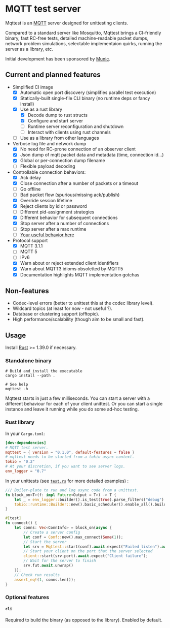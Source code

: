 # MQTT test server

Mqttest is an [MQTT](https://mqtt.org/) server designed for unittesting clients.

Compared to a standard server like Mosquitto, Mqttest brings a CI-friendly binary, fast RC-free
tests, detailed machine-readable packet dumps, network problem simulations, selectable implementaion
quirks, running the server as a library, etc.

Initial development has been sponsored by [Munic](https://munic.io/).

## Current and planned features

- Simplified CI image
  - [x] Automatic open port discovery (simplifies parallel test execution)
  - [x] Statically-built single-file CLI binary (no runtime deps or fancy install)
  - [x] Use as a rust library
    - [x] Decode dump to rust structs
    - [x] Configure and start server
    - [ ] Runtime server reconfiguration and shutdown
    - [ ] Interact with clients using rust channels
  - [ ] Use as a library from other languages
- Verbose log file and network dump
  - [x] No need for RC-prone connection of an observer client
  - [x] Json dump of mqtt packet data and metadata (time, connection id...)
  - [x] Global or per-connection dump filename
  - [ ] Flexible payload decoding
- Controllable connection behaviors:
  - [x] Ack delay
  - [x] Close connection after a number of packets or a timeout
  - [ ] Go offline
  - [ ] Bad packet flow (spurious/missing ack/publish)
  - [x] Override session lifetime
  - [x] Reject clients by id or password
  - [ ] Different pid-assignment strategies
  - [x] Different behavior for subsequent connections
  - [x] Stop server after a number of connections
  - [ ] Stop server after a max runtime
  - [ ] [Your useful behavior here](https://github.com/vincentdephily/mqttest/issues)
- Protocol support
  - [x] MQTT 3.1.1
  - [ ] MQTT 5
  - [ ] IPv6
  - [x] Warn about or reject extended client identifiers
  - [x] Warn about MQTT3 idioms obsoletted by MQTT5
  - [x] Documentation highlights MQTT implementation gotchas

## Non-features

* Codec-level errors (better to unittest this at the codec library level).
* Wildcard topics (at least for now - not useful ?).
* Database or clustering support (offtopic).
* High performance/scalability (though aim to be small and fast).

## Usage

Install [Rust](https://rust-lang.org/) >= 1.39.0 if necessary.

### Standalone binary

```shell
# Build and install the executable
cargo install --path .

# See help
mqttest -h
```

Mqttest starts in just a few milliseconds. You can start a server with a different behaviour for
each of your client unittest. Or you can start a single instance and leave it running while you do
some ad-hoc testing.

### Rust library

In your `Cargo.toml`:

```toml
[dev-dependencies]
# MQTT test server.
mqttest = { version = "0.1.0", default-features = false }
# mqttest needs to be started from a tokio async context.
tokio = "0.2"
# At your discretion, if you want to see server logs.
env_logger = "0.7"
```

In your unittests (see [`test.rs`](src/test.rs) for more detailed examples) :

```rust
/// Boiler-plate to run and log async code from a unittest.
fn block_on<T>(f: impl Future<Output = T>) -> T {
    let _ = env_logger::builder().is_test(true).parse_filters("debug").try_init();
    tokio::runtime::Builder::new().basic_scheduler().enable_all().build().unwrap().block_on(f)
}

#[test]
fn connect() {
    let conns: Vec<ConnInfo> = block_on(async {
        // Create a server config
        let conf = Conf::new().max_connect(Some(1));
        // Start the server
        let srv = Mqttest::start(conf).await.expect("Failed listen").await;
        // Start your client on the port that the server selected
        client::start(srv.port).await.expect("Client failure");
        // Wait for the server to finish
        srv.fut.await.unwrap()
    });
    // Check run results
    assert_eq!(1, conns.len());
}
```

### Optional features

#### `cli`

Required to build the binary (as opposed to the library). Enabled by default.

